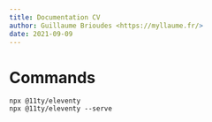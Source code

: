 ```yaml
---
title: Documentation CV
author: Guillaume Brioudes <https://myllaume.fr/>
date: 2021-09-09
---
```


# Commands

```
npx @11ty/eleventy
npx @11ty/eleventy --serve
```